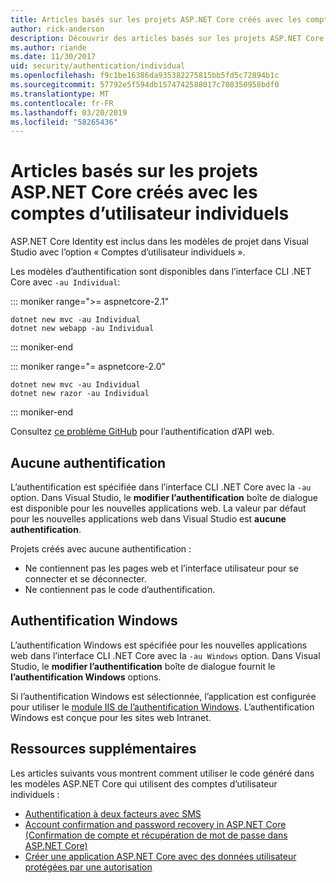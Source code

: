 ```yaml
---
title: Articles basés sur les projets ASP.NET Core créés avec les comptes d’utilisateur individuels
author: rick-anderson
description: Découvrir des articles basés sur les projets ASP.NET Core créés avec les comptes d’utilisateur individuels.
ms.author: riande
ms.date: 11/30/2017
uid: security/authentication/individual
ms.openlocfilehash: f9c1be16386da935382275815bb5fd5c72894b1c
ms.sourcegitcommit: 57792e5f594db1574742588017c708350958bdf0
ms.translationtype: MT
ms.contentlocale: fr-FR
ms.lasthandoff: 03/20/2019
ms.locfileid: "58265436"
---
```

# <a name="articles-based-on-aspnet-core-projects-created-with-individual-user-accounts"></a>Articles basés sur les projets ASP.NET Core créés avec les comptes d’utilisateur individuels

ASP.NET Core Identity est inclus dans les modèles de projet dans Visual Studio avec l’option « Comptes d’utilisateur individuels ».

Les modèles d’authentification sont disponibles dans l’interface CLI .NET Core avec `-au Individual`:

::: moniker range=">= aspnetcore-2.1"

```console
dotnet new mvc -au Individual
dotnet new webapp -au Individual
```

::: moniker-end

::: moniker range="= aspnetcore-2.0"

```console
dotnet new mvc -au Individual
dotnet new razor -au Individual
```

::: moniker-end

Consultez [ce problème GitHub](https://github.com/aspnet/AspNetCore/issues/5833) pour l’authentification d’API web.

<a name="no"></a>

## <a name="no-authentication"></a>Aucune authentification

L’authentification est spécifiée dans l’interface CLI .NET Core avec la `-au` option. Dans Visual Studio, le **modifier l’authentification** boîte de dialogue est disponible pour les nouvelles applications web. La valeur par défaut pour les nouvelles applications web dans Visual Studio est **aucune authentification**.

Projets créés avec aucune authentification :

* Ne contiennent pas les pages web et l’interface utilisateur pour se connecter et se déconnecter.
* Ne contiennent pas le code d’authentification.

<a name="win"></a>

## <a name="windows-authentication"></a>Authentification Windows

L’authentification Windows est spécifiée pour les nouvelles applications web dans l’interface CLI .NET Core avec la `-au Windows` option. Dans Visual Studio, le **modifier l’authentification** boîte de dialogue fournit le **l’authentification Windows** options.

Si l’authentification Windows est sélectionnée, l’application est configurée pour utiliser le [module IIS de l’authentification Windows](xref:host-and-deploy/iis/modules). L’authentification Windows est conçue pour les sites web Intranet.

## <a name="additional-resources"></a>Ressources supplémentaires

Les articles suivants vous montrent comment utiliser le code généré dans les modèles ASP.NET Core qui utilisent des comptes d’utilisateur individuels :

* [Authentification à deux facteurs avec SMS](xref:security/authentication/2fa)
* [Account confirmation and password recovery in ASP.NET Core (Confirmation de compte et récupération de mot de passe dans ASP.NET Core)](xref:security/authentication/accconfirm)
* [Créer une application ASP.NET Core avec des données utilisateur protégées par une autorisation](xref:security/authorization/secure-data)
